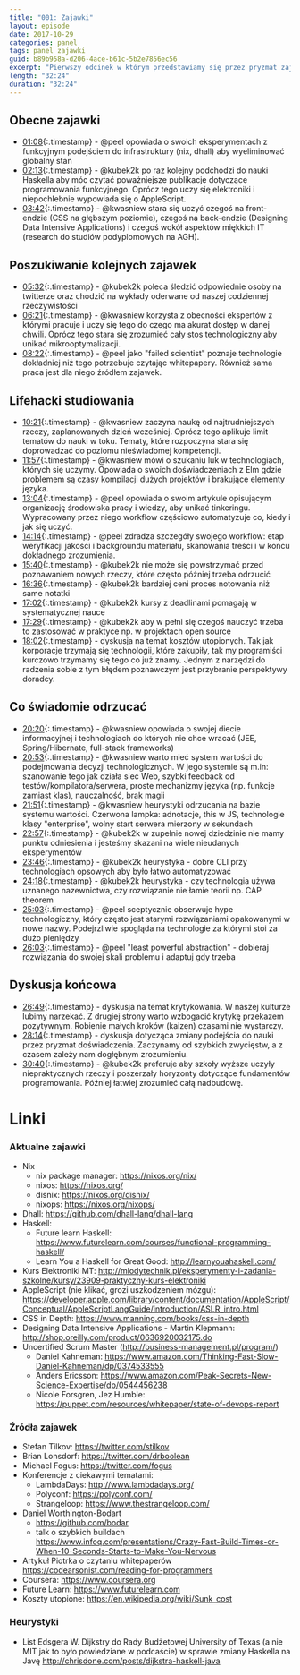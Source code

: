 ```yaml
---
title: "001: Zajawki"
layout: episode
date: 2017-10-29
categories: panel
tags: panel zajawki
guid: b89b958a-d206-4ace-b61c-5b2e7856ec56
excerpt: "Pierwszy odcinek w którym przedstawiamy się przez pryzmat zajawek programistycznych. Opowiadamy też o lifehackach efektywnego studiowania oraz heurystykach filtrowania wartościowych technologii."
length: "32:24"
duration: "32:24"
---
```


## Obecne zajawki

* [01:08](){:.timestamp} -  @peel opowiada o swoich eksperymentach z funkcyjnym podejściem do infrastruktury (nix, dhall) aby wyeliminować globalny stan 
* [02:13](){:.timestamp} - @kubek2k po raz kolejny podchodzi do nauki Haskella aby móc czytać poważniejsze publikacje dotyczące programowania funkcyjnego.    Oprócz tego uczy się elektroniki i niepochlebnie wypowiada się o AppleScript. 
* [03:42](){:.timestamp} - @kwasniew stara się uczyć czegoś na front-endzie (CSS na głębszym poziomie), czegoś na back-endzie (Designing Data Intensive Applications) i czegoś wokół aspektów miękkich IT (research do studiów podyplomowych na AGH).  

## Poszukiwanie kolejnych zajawek 

* [05:32](){:.timestamp} - @kubek2k poleca śledzić odpowiednie osoby na twitterze oraz chodzić na wykłady oderwane od naszej codziennej rzeczywistości
* [06:21](){:.timestamp} - @kwasniew korzysta z obecności ekspertów z którymi pracuje i uczy się tego do czego ma akurat dostęp w danej chwili. Oprócz tego stara się zrozumieć cały stos technologiczny aby unikać mikrooptymalizacji. 
* [08:22](){:.timestamp} - @peel jako "failed scientist" poznaje technologie dokładniej niż tego potrzebuje czytając whitepapery. Również sama praca jest dla niego źródłem zajawek. 

## Lifehacki studiowania

* [10:21](){:.timestamp} - @kwasniew zaczyna naukę od najtrudniejszych rzeczy, zaplanowanych dzień wcześniej. Oprócz tego aplikuje limit tematów do nauki w toku. Tematy, które rozpoczyna stara się doprowadzać do poziomu nieświadomej kompetencji. 
* [11:57](){:.timestamp} - @kwasniew mówi o szukaniu luk w technologiach, których się uczymy. Opowiada o swoich doświadczeniach z Elm gdzie problemem są czasy kompilacji dużych projektów i brakujące elementy języka. 
* [13:04](){:.timestamp} - @peel opowiada o swoim artykule opisującym organizację środowiska pracy i wiedzy, aby unikać tinkeringu. Wypracowany przez niego workflow częściowo automatyzuje co, kiedy i jak się uczyć. 
* [14:14](){:.timestamp} - @peel zdradza szczegóły swojego workflow: etap weryfikacji jakości i backgroundu materiału, skanowania treści i w końcu dokładnego zrozumienia. 
* [15:40](){:.timestamp} - @kubek2k nie może się powstrzymać przed poznawaniem nowych rzeczy, które często później trzeba odrzucić
* [16:36](){:.timestamp} - @kubek2k bardziej ceni proces notowania niż same notatki
* [17:02](){:.timestamp} - @kubek2k kursy z deadlinami pomagają w systematycznej nauce
* [17:29](){:.timestamp} - @kubek2k aby w pełni się czegoś nauczyć trzeba to zastosować w praktyce np. w projektach open source
* [18:02](){:.timestamp} - dyskusja na temat kosztów utopionych. Tak jak korporacje trzymają się technologii, które zakupiły, tak my programiści kurczowo trzymamy się tego co już znamy. Jednym z narzędzi do radzenia sobie z tym błędem poznawczym jest przybranie perspektywy doradcy.

## Co świadomie odrzucać

* [20:20](){:.timestamp} - @kwasniew opowiada o swojej diecie informacyjnej i technologiach do których nie chce wracać (JEE, Spring/Hibernate, full-stack frameworks)
* [20:53](){:.timestamp} - @kwasniew warto mieć system wartości do podejmowania decyzji technologicznych. W jego systemie są m.in: szanowanie tego jak działa sieć Web, szybki feedback od testów/kompilatora/serwera, proste mechanizmy języka (np. funkcje zamiast klas), nauczalność, brak magii
* [21:51](){:.timestamp} - @kwasniew heurystyki odrzucania na bazie systemu wartości. Czerwona lampka: adnotacje, this w JS, technologie klasy "enterprise", wolny start serwera mierzony w sekundach
* [22:57](){:.timestamp} - @kubek2k w zupełnie nowej dziedzinie nie mamy punktu odniesienia i jesteśmy skazani na wiele nieudanych eksperymentów
* [23:46](){:.timestamp} - @kubek2k heurystyka - dobre CLI przy technologiach opsowych aby było łatwo automatyzować
* [24:18](){:.timestamp} - @kubek2k heurystyka - czy technologia używa uznanego nazewnictwa, czy rozwiązanie nie łamie teorii np. CAP theorem
* [25:03](){:.timestamp} - @peel sceptycznie obserwuje hype technologiczny, który często jest starymi rozwiązaniami opakowanymi w nowe nazwy. Podejrzliwie spogląda na technologie za którymi stoi za dużo pieniędzy
* [26:03](){:.timestamp} - @peel "least powerful abstraction" - dobieraj rozwiązania do swojej skali problemu i adaptuj gdy trzeba

## Dyskusja końcowa

* [26:49](){:.timestamp} - dyskusja na temat krytykowania. W naszej kulturze lubimy narzekać. Z drugiej strony warto wzbogacić krytykę przekazem pozytywnym. Robienie małych kroków (kaizen) czasami nie wystarczy. 
* [28:14](){:.timestamp} - dyskusja dotycząca zmiany podejścia do nauki przez pryzmat doświadczenia. Zaczynamy od szybkich zwycięstw, a z czasem zależy nam dogłębnym zrozumieniu.
* [30:40](){:.timestamp} - @kubek2k preferuje aby szkoły wyższe uczyły niepraktycznych rzeczy i poszerzały horyzonty dotyczące fundamentów programowania. Później łatwiej zrozumieć całą nadbudowę. 

# Linki

### Aktualne zajawki

* Nix 
  * nix package manager: <https://nixos.org/nix/>
  * nixos: <https://nixos.org/>
  * disnix: <https://nixos.org/disnix/>
  * nixops: <https://nixos.org/nixops/>
* Dhall: <https://github.com/dhall-lang/dhall-lang>
* Haskell:
	* Future learn Haskell: <https://www.futurelearn.com/courses/functional-programming-haskell/>
  * Learn You a Haskell for Great Good: <http://learnyouahaskell.com/>
* Kurs Elektroniki MT: <http://mlodytechnik.pl/eksperymenty-i-zadania-szkolne/kursy/23909-praktyczny-kurs-elektroniki>
* AppleScript (nie klikać, grozi uszkodzeniem mózgu): <https://developer.apple.com/library/content/documentation/AppleScript/Conceptual/AppleScriptLangGuide/introduction/ASLR_intro.html>
* CSS in Depth: <https://www.manning.com/books/css-in-depth>
* Designing Data Intensive Applications - Martin Klepmann: <http://shop.oreilly.com/product/0636920032175.do>
* Uncertified Scrum Master (<http://business-management.pl/program/>)
  * Daniel Kahneman: <https://www.amazon.com/Thinking-Fast-Slow-Daniel-Kahneman/dp/0374533555>
  * Anders Ericsson: <https://www.amazon.com/Peak-Secrets-New-Science-Expertise/dp/0544456238>
  * Nicole Forsgren, Jez Humble: <https://puppet.com/resources/whitepaper/state-of-devops-report>

### Źródła zajawek

* Stefan Tilkov: <https://twitter.com/stilkov>
* Brian Lonsdorf: <https://twitter.com/drboolean>
* Michael Fogus: <https://twitter.com/fogus>
* Konferencje z ciekawymi tematami:
  * LambdaDays: <http://www.lambdadays.org/>
  * Polyconf: <https://polyconf.com/>
  * Strangeloop: <https://www.thestrangeloop.com/>
* Daniel Worthington-Bodart
	* <https://github.com/bodar>
	* talk o szybkich buildach <https://www.infoq.com/presentations/Crazy-Fast-Build-Times-or-When-10-Seconds-Starts-to-Make-You-Nervous>
* Artykuł Piotrka o czytaniu whitepaperów <https://codearsonist.com/reading-for-programmers>
* Coursera: <https://www.coursera.org>
* Future Learn: <https://www.futurelearn.com>
* Koszty utopione: <https://en.wikipedia.org/wiki/Sunk_cost>

### Heurystyki 

* List Edsgera W. Dijkstry do Rady Budżetowej University of Texas (a nie MIT jak to było powiedziane w podcaście) w sprawie zmiany Haskella na Javę <http://chrisdone.com/posts/dijkstra-haskell-java>
